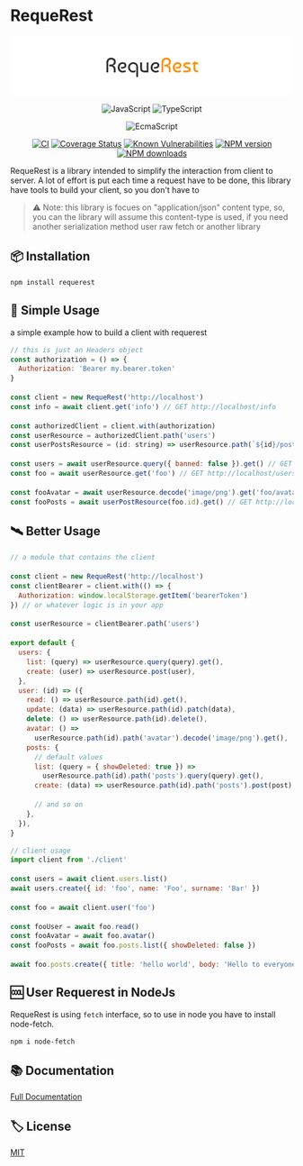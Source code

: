 # RequeRest

![Logo](media/images/banner.png)

<div align="center">

![JavaScript](https://img.shields.io/badge/ES6-Supported-yellow.svg?style=for-the-badge&logo=JavaScript) ![TypeScript](https://img.shields.io/badge/TypeScript-Supported-blue.svg?style=for-the-badge&logo=Typescript)

![EcmaScript](https://img.shields.io/badge/ECMAScript-2021-lightgrey?url=https://262.ecma-international.org/12.0/)

[![CI](https://github.com/GiovanniCardamone/requerest/actions/workflows/npm-ci.yml/badge.svg)](https://github.com/GiovanniCardamone/requerest/actions/workflows/npm-ci.yml)
[![Coverage Status](https://coveralls.io/repos/github/GiovanniCardamone/requerest/badge.svg?branch=main)](https://coveralls.io/github/GiovanniCardamone/requerest?branch=main)
[![Known Vulnerabilities](https://snyk.io/test/github/GiovanniCardamone/requerest/badge.svg)](https://snyk.io/test/github/GiovanniCardamone/requerest)
[![NPM version](https://img.shields.io/npm/v/requerest.svg?style=plastic)](https://www.npmjs.com/package/requerest)
[![NPM downloads](https://img.shields.io/npm/dm/requerest.svg?style=plastic)](https://www.npmjs.com/package/requerest)

</div>

RequeRest is a library intended to simplify the interaction from client to server. A lot of effort is put each time
a request have to be done, this library have tools to build your client, so you don't have to

> :warning: Note: this library is focues on "application/json" content type, so, you can
> the library will assume this content-type is used, if you need another serialization method user raw fetch or another library

## :package: Installation

```bash
npm install requerest
```

## :rocket: Simple Usage

a simple example how to build a client with requerest

```javascript
// this is just an Headers object
const authorization = () => {
  Authorization: 'Bearer my.bearer.token'
}

const client = new RequeRest('http://localhost')
const info = await client.get('info') // GET http://localhost/info

const authorizedClient = client.with(authorization)
const userResource = authorizedClient.path('users')
const userPostsResource = (id: string) => userResource.path(`${id}/posts`)

const users = await userResource.query({ banned: false }).get() // GET http://localhost/users?banned=false { Authorization: 'Bearer my.bearer.token' }
const foo = await userResource.get('foo') // GET http://localhost/users/foo { Authorization: 'Bearer my.bearer.token' }

const fooAvatar = await userResource.decode('image/png').get('foo/avatar') // GET http://localhost/users/foo/avatar { Authorization: 'Bearer my.bearer.token' }
const fooPosts = await userPostResource(foo.id).get() // GET http://localhosts/users/foo/posts { Authorization: 'Bearer my.bearer.token' }
```

## :artificial_satellite: Better Usage

```javascript
// a module that contains the client

const client = new RequeRest('http://localhost')
const clientBearer = client.with(() => {
  Authorization: window.localStorage.getItem('bearerToken')
}) // or whatever logic is in your app

const userResource = clientBearer.path('users')

export default {
  users: {
    list: (query) => userResource.query(query).get(),
    create: (user) => userResource.post(user),
  },
  user: (id) => ({
    read: () => userResource.path(id).get(),
    update: (data) => userResource.path(id).patch(data),
    delete: () => userResource.path(id).delete(),
    avatar: () =>
      userResource.path(id).path('avatar').decode('image/png').get(),
    posts: {
      // default values
      list: (query = { showDeleted: true }) =>
        userResource.path(id).path('posts').query(query).get(),
      create: (data) => userResource.path(id).path('posts').post(post),

      // and so on
    },
  }),
}
```

```javascript
// client usage
import client from './client'

const users = await client.users.list()
await users.create({ id: 'foo', name: 'Foo', surname: 'Bar' })

const foo = await client.user('foo')

const fooUser = await foo.read()
const fooAvatar = await foo.avatar()
const fooPosts = await foo.posts.list({ showDeleted: false })

await foo.posts.create({ title: 'hello world', body: 'Hello to everyone!' })
```

## :cool: User Requerest in NodeJs

RequeRest is using `fetch` interface, so to use in node you have
to install node-fetch.

```bash
npm i node-fetch
```

## :books: Documentation

[Full Documentation](https://giovannicardam.one/reuerest)

## :label: License

[MIT](https://github.com/GiovanniCardamone/reuerest/blob/main/LICENSE)
